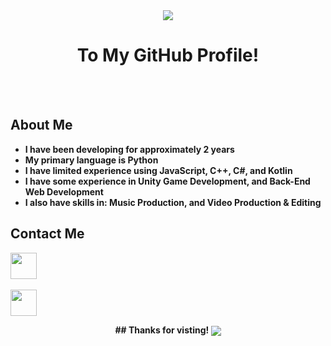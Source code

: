 <div align="center">
  <img src="https://github.com/OneBigUnit/OneBigUnit/blob/main/Welcome Gif.gif">
  <br>
  <h1> <b> To My GitHub Profile! </b? </h1>
</div>
<br>
<br>


## About Me

* I have been developing for approximately **2 years**
* My primary language is **Python**
* I have limited experience using **JavaScript**, **C++**, **C#**, and **Kotlin**
* I have some experience in **Unity Game Development**, and **Back-End Web Development**
* I also have skills in: **Music Production**, and **Video Production & Editing**


## Contact Me

<code><a href="https://discordapp.com/users/380798738295422978"><img src="https://img.icons8.com/color/48/000000/discord-logo.png" height="42"></a></code>
<br>
<br>
<code><a href="mailto:kieran.lock@ymail.com"><img src="https://img.icons8.com/color/48/000000/yahoo-mail-app.png" height="42"></a></code>


<div align="center">
  ## Thanks for visting!
  <img src="https://media0.giphy.com/media/9eM1SWnqjrc40/200.gif" align="center">
</div>
